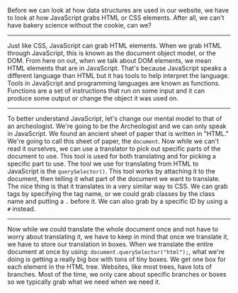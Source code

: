 
Before we can look at how data structures are used in our website, we have to look at how JavaScript grabs HTML or CSS elements. After all, we can't have bakery science without the cookie, can we? 

---

Just like CSS, JavaScript can grab HTML elements. When we grab HTML through JavaScript, this is known as the document object model, or the DOM. From here on out, when we talk about DOM elements, we mean HTML elements that are in JavaScript. That's because JavaScript speaks a different language than HTML but it has tools to help interpret the language. Tools in JavaScript and programming languages are known as functions. Functions are a set of instructions that run on some input and it can produce some output or change the object it was used on. 

---

To better understand JavaScript, let's change our mental model to that of an archeologist. We're going to be the Archeologist and we can only speak in JavaScript. We found an ancient sheet of paper that is written in "HTML." We're going to call this sheet of paper, the `document`. Now while we can't read it ourselves, we can use a translator to pick out specific parts of the document to use. This tool is used for both translating and for picking a specific part to use. The tool we use for translating from HTML to JavaScript is the `querySelector()`.  This tool works by attaching it to the document, then telling it what part of the document we want to translate. The nice thing is that it translates in a very similar way to CSS. We can grab tags by specifying the tag name, or we could grab classes by the class name and putting a `.` before it. We can also grab by a specific ID by using a `#` instead.

---

Now while we could translate the whole document once and not have to worry about translating it, we have to keep in mind that once we translate it, we have to store our translation in boxes. When we translate the entire document at once by using: `document.querySelector("html");`, what we're doing is getting a really big box with tons of tiny boxes. We get one box for each element in the HTML tree. Websites, like most trees, have lots of branches. Most of the time, we only care about specific branches or boxes so we typically grab what we need when we need it.